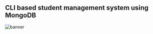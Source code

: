 ## CLI based student management system using **MongoDB**
![banner](https://github.com/user-attachments/assets/8c2dca31-fc44-403b-b313-454802fd843f)
